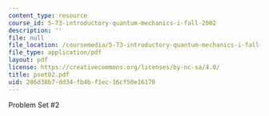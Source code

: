 ```yaml
---
content_type: resource
course_id: 5-73-introductory-quantum-mechanics-i-fall-2002
description: ''
file: null
file_location: /coursemedia/5-73-introductory-quantum-mechanics-i-fall-2002/286d38b7dd34fb4bf1ec16cf50e16170_pset02.pdf
file_type: application/pdf
layout: pdf
license: https://creativecommons.org/licenses/by-nc-sa/4.0/
title: pset02.pdf
uid: 286d38b7-dd34-fb4b-f1ec-16cf50e16170
---
```

Problem Set #2